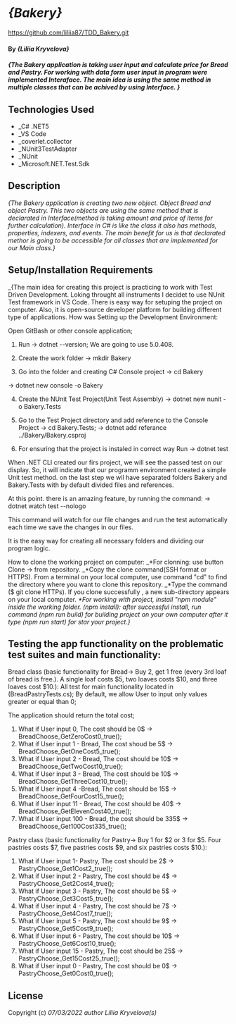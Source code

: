 # _{Bakery}_
https://github.com/liliia87/TDD_Bakery.git

#### By _**{Liliia Kryvelova}**_

#### _{The Bakery application is taking user input and calculate price for Bread and Pastry. For working with data form user input in program were implemented Interaface. The main idea is using the same method in multiple classes that can be achived by using Interface. }_

## Technologies Used

* _C# .NET5
* _VS Code
* _coverlet.collector
* _NUnit3TestAdapter
* _NUnit
* _Microsoft.NET.Test.Sdk

## Description
_{The Bakery application is creating two new object. Object Bread and object Pastry. This two objects are  using the same method that is declarated in Interface(method is taking amount and price of items for further calculation). Interface in C# is like the class it also has methods, properties, indexers, and events. The main benefit for us is that declarated methor is going to be accessible for all classes that are implemented for our Main class.}_


## Setup/Installation Requirements

_{The main idea for creating this project is practicing to work with Test Driven Development. Loking throught all instruments I decidet to use NUnit Test framework in VS Code. There is easy way for setuping the project on computer. Also, it is open-source developer platform for building different type of applications.
How was Setting up the Development Environment:

Open GitBash or other console application;

1. Run -> dotnet --version; We are going to use 5.0.408.
2. Create the work folder 
-> mkdir Bakery

3. Go into the folder and creating C# Console project 
-> cd Bakery

-> dotnet new console -o Bakery

4. Create the NUnit Test Project(Unit Test Assembly)
-> dotnet new nunit -o Bakery.Tests

5. Go to the Test Project directory and add reference to the Console Project
-> cd Bakery.Tests;
-> dotnet add referance ../Bakery/Bakery.csproj

6. For ensuring that the project is instaled in correct way Run -> dotnet test

When .NET CLI created our firs project, we will see the passed test on our display. So, it will indicate that our programm environment created a simple Unit test method. on the last step we wil have separated folders Bakery and Bakery.Tests with by default divided files and references.

At this point. there is an amazing feature, by running the command:
-> dotnet watch test --nologo

This command will watch for our file changes and run the test automatically each time we save the changes in our files.


It is the easy way for creating all necessary folders and dividing our program logic.

How to clone the working project on computer:
_*For clonning: use button Clone -> from repository.
_*Copy the clone command(SSH format or HTTPS). From a terminal on your local computer, use command "cd" to find the directory where you want to clone this repository.
_*Type the command ($ git clone HTTPs). If you clone successfully , a new sub-directory appears on your local computer.
_*For working with project, install "npm module" inside the working folder. (npm install): after successful install, run command (npm run build) for building project on your own computer after it type (npm run start) for star your project.}_

## Testing the app functionality on the problematic test suites and main functionality:

Bread class (basic functionality for Bread-> Buy 2, get 1 free (every 3rd loaf of bread is free.). A single loaf costs $5, two loaves costs $10, and three loaves cost $10.):
All test for main functionality located in (BreadPastryTests.cs);
By default, we allow User to input only values greater or equal than 0; 

The application should return the total cost;
1. What if User input 0, The cost should be 0$ -> BreadChoose_GetZeroCost0_true();
2. What if User input 1 - Bread, The cost shoud be 5$ -> BreadChoose_GetOneCost5_true();
3. What if User input 2 - Bread, The cost should be 10$ -> BreadChoose_GetTwoCost10_true();
4. What if User input 3 - Bread, The cost should be 10$ -> BreadChoose_GetThreeCost10_true();
5. What if User input 4 -Bread, The cost should be 15$ -> BreadChoose_GetFourCost15_true();
6. What if User input 11 - Bread, The cost should be 40$ -> BreadChoose_GetElevenCost40_true();
7. What if User input 100 - Bread, the cost should be 335$ -> BreadChoose_Get100Cost335_true();

Pastry class (basic functionality for Pastry-> Buy 1 for $2 or 3 for $5. Four pastries costs $7, five pastries costs $9, and six pastries costs $10.):
1. What if User input 1- Pastry, The cost should be 2$ -> PastryChoose_Get1Cost2_true();
2. What if User input 2 - Pastry, The cost should be 4$ -> PastryChoose_Get2Cost4_true();
3. What if User input 3 - Pastry, The cost should be 5$ -> PastryChoose_Get3Cost5_true();
4. What if User input 4 - Pastry, The cost should be 7$ -> PastryChoose_Get4Cost7_true();
5. What if User input 5 - Pastry, The cost should be 9$ -> PastryChoose_Get5Cost9_true();
6. What if User input 6 - Pastry, The cost should be 10$ -> PastryChoose_Get6Cost10_true();
7. What if User input 15 - Pastry, The cost should be 25$ -> PastryChoose_Get15Cost25_true();
8. What if User input 0 - Pastry, The cost should be 0$ -> PastryChoose_Get0Cost0_true();

## License

Copyright (c) _07/03/2022_ _author Liliia Kryvelova(s)_
